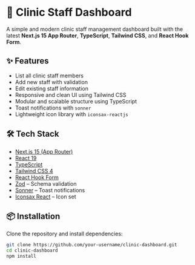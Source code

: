 # 🏥 Clinic Staff Dashboard

A simple and modern clinic staff management dashboard built with the latest **Next.js 15 App Router**, **TypeScript**, **Tailwind CSS**, and **React Hook Form**.

## ✨ Features

- List all clinic staff members
- Add new staff with validation
- Edit existing staff information
- Responsive and clean UI using Tailwind CSS
- Modular and scalable structure using TypeScript
- Toast notifications with `sonner`
- Lightweight icon library with `iconsax-reactjs`

## 🛠️ Tech Stack

- [Next.js 15 (App Router)](https://nextjs.org/)
- [React 19](https://react.dev/)
- [TypeScript](https://www.typescriptlang.org/)
- [Tailwind CSS 4](https://tailwindcss.com/)
- [React Hook Form](https://react-hook-form.com/)
- [Zod](https://zod.dev/) – Schema validation
- [Sonner](https://sonner.emilkowal.ski/) – Toast notifications
- [Iconsax React](https://iconsax.io/) – Icon set

## 📦 Installation

Clone the repository and install dependencies:

```bash
git clone https://github.com/your-username/clinic-dashboard.git
cd clinic-dashboard
npm install
